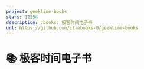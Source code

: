 ```yaml
---
project: geektime-books
stars: 12554
description: :books: 极客时间电子书
url: https://github.com/it-ebooks-0/geektime-books
---
```


📚 极客时间电子书
==========
